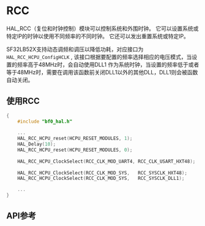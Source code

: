 # RCC

HAL_RCC（复位和时钟控制）模块可以控制系统和外围时钟。 它可以设置系统或特定IP的时钟以使用不同频率的不同时钟。 它还可以发出重置系统或特定IP。

SF32LB52X支持动态调频和调压以降低功耗，对应接口为 `HAL_RCC_HCPU_ConfigHCLK` , 该接口根据要配置的频率选择相应的电压模式，当设置的频率高于48MHz时，会自动使用DLL1
作为系统时钟，当设置的频率低于或者等于48MHz时，需要在调用该函数前关闭DLL1以外的其他DLL，DLL1则会被函数自动关闭。

## 使用RCC

```c
{
    #include "bf0_hal.h"
    
    ...
    HAL_RCC_HCPU_reset(HCPU_RESET_MODULES, 1);                          // Reset HCPU on-chip peripherals
    HAL_Delay(10);
    HAL_RCC_HCPU_reset(HCPU_RESET_MODULES, 0);
    
    HAL_RCC_HCPU_ClockSelect(RCC_CLK_MOD_UART4, RCC_CLK_USART_HXT48);   // Switch UART4 to use 48M external Crystal.
    
    HAL_RCC_HCPU_ClockSelect(RCC_CLK_MOD_SYS,   RCC_SYSCLK_HXT48);	    // Switch system to use 48M external Crystal.	    HAL_RCC_HCPU_EnableDLL1(192000000);                                 // Enable DLL1 to use 192M Hz
    HAL_RCC_HCPU_ClockSelect(RCC_CLK_MOD_SYS,   RCC_SYSCLK_DLL1);       // Switch system clock to DLL1

    ...
}    
```


## API参考
[](../api/hal/rcc.md)
